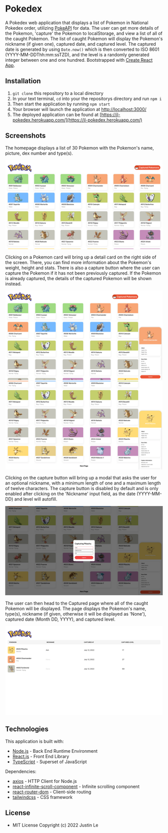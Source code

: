 # Pokedex

A Pokedex web application that displays a list of Pokemon in National Pokedex order, utilizing [PokeAPI](https://pokeapi.co/) for data. The user can get more details of the Pokemon, 'capture' the Pokemon to localStorage, and view a list of all of the caught Pokemon. The list of caught Pokemon will display the Pokemon's nickname (if given one), captured date, and captured level. The captured date is generated by using `Date.now()` which is then converted to ISO 8601 (YYYY-MM-DDThh:mm:ssTZD), and the level is a randomly generated integer between one and one hundred. Bootstrapped with [Create React App](https://github.com/facebook/create-react-app).

## Installation

1. `git clone` this repository to a local directory
2. In your text terminal, `cd` into your the repositorys directory and run `npm i`
3. Then start the application by running `npm start`
4. Your browser will launch the application at [http://localhost:3000/](http://localhost:3000/)
5. The deployed application can be found at [https://jl-pokedex.herokuapp.com/](https://jl-pokedex.herokuapp.com/)

## Screenshots

The homepage displays a list of 30 Pokemon with the Pokemon's name, picture, dex number and type(s).

![Pokedex Homepage](src/assets/screenshots/homepage.png)

Clicking on a Pokemon card will bring up a detail card on the right side of the screen. There, you can find more information about the Pokemon's weight, height and stats. There is also a capture button where the user can capture the Pokemon if it has not been previously captured. If the Pokemon is already captured, the details of the captured Pokemon will be shown instead.

![Pokedex detail](src/assets/screenshots/detail.png)
![Captured detail](src/assets/screenshots/detail_captured.png)

Clicking on the capture button will bring up a modal that asks the user for an optional nickname, with a minimum length of one and a maximum length of twelve characters. The capture button is disabled by default and is only enabled after clicking on the 'Nickname' input field, as the date (YYYY-MM-DD) and level will autofill.

![Modal](src/assets/screenshots/modal_fill.png)

The user can then head to the Captured page where all of the caught Pokemon will be displayed. The page displays the Pokemon's name, type(s), nickname (if given, otherwise it will be displayed as 'None'), captured date (Month DD, YYYY), and captured level.

![Captured page](src/assets/screenshots/captured.png)

## Technologies

This application is built with:

-   [Node.js](https://nodejs.org/en/docs/) - Back End Runtime Environment
-   [React.js](https://reactjs.org/docs/getting-started.html) - Front End Library
-   [TypeScript](https://www.typescriptlang.org/docs/) - Superset of JavaScript

Dependencies:

-   [axios](https://axios-http.com/docs/intro) - HTTP Client for Node.js
-   [react-infinite-scroll-component](https://github.com/ankeetmaini/react-infinite-scroll-component#readmehttps://github.com/ankeetmaini/react-infinite-scroll-component#readme) - Infinite scrolling component
-   [react-router-dom](https://reactrouter.com/docs/en/v6) - Client-side routing
-   [tailwindcss](https://tailwindcss.com/docs/installation) - CSS framework

## License

-   MIT License Copyright (c) 2022 Justin Le
